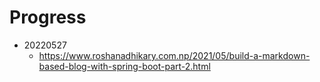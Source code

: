 # Progress

- 20220527
	- https://www.roshanadhikary.com.np/2021/05/build-a-markdown-based-blog-with-spring-boot-part-2.html